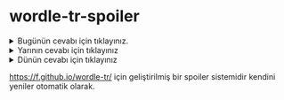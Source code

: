 # wordle-tr-spoiler

<details>
  <summary>Bugünün cevabı için tıklayınız.</summary>
  <br>
    <b> abiye </b>
</details>

<details>
  <summary>Yarının cevabı için tıklayınız</summary>
  <br>
   <b> mehaz </b>
</details>

<details>
  <summary>Dünün cevabı için tıklayınız </summary>
  <br>
  <b> basen </b>
</details>

https://f.github.io/wordle-tr/ için geliştirilmiş bir spoiler sistemidir kendini yeniler otomatik olarak.

